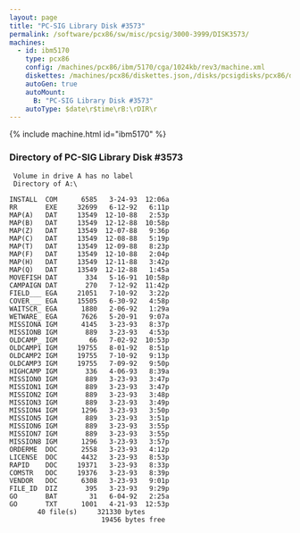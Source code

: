 ```yaml
---
layout: page
title: "PC-SIG Library Disk #3573"
permalink: /software/pcx86/sw/misc/pcsig/3000-3999/DISK3573/
machines:
  - id: ibm5170
    type: pcx86
    config: /machines/pcx86/ibm/5170/cga/1024kb/rev3/machine.xml
    diskettes: /machines/pcx86/diskettes.json,/disks/pcsigdisks/pcx86/diskettes.json
    autoGen: true
    autoMount:
      B: "PC-SIG Library Disk #3573"
    autoType: $date\r$time\rB:\rDIR\r
---
```


{% include machine.html id="ibm5170" %}

### Directory of PC-SIG Library Disk #3573

     Volume in drive A has no label
     Directory of A:\

    INSTALL  COM      6585   3-24-93  12:06a
    RR       EXE     32699   6-12-92   6:11p
    MAP(A)   DAT     13549  12-10-88   2:53p
    MAP(B)   DAT     13549  12-12-88  10:58p
    MAP(Z)   DAT     13549  12-07-88   9:36p
    MAP(C)   DAT     13549  12-08-88   5:19p
    MAP(T)   DAT     13549  12-09-88   8:23p
    MAP(F)   DAT     13549  12-10-88   2:04p
    MAP(H)   DAT     13549  12-11-88   3:42p
    MAP(Q)   DAT     13549  12-12-88   1:45a
    MOVEFISH DAT       334   5-16-91  10:58p
    CAMPAIGN DAT       270   7-12-92  11:42p
    FIELD___ EGA     21051   7-10-92   3:22p
    COVER___ EGA     15505   6-30-92   4:58p
    WAITSCR_ EGA      1880   2-06-92   1:29a
    WETWARE_ EGA      7626   5-20-91   9:07a
    MISSIONA IGM      4145   3-23-93   8:37p
    MISSIONB IGM       889   3-23-93   4:53p
    OLDCAMP_ IGM        66   7-02-92  10:53p
    OLDCAMP1 IGM     19755   8-01-92   8:51p
    OLDCAMP2 IGM     19755   7-10-92   9:13p
    OLDCAMP3 IGM     19755   7-09-92   9:50p
    HIGHCAMP IGM       336   4-06-93   8:39a
    MISSION0 IGM       889   3-23-93   3:47p
    MISSION1 IGM       889   3-23-93   3:47p
    MISSION2 IGM       889   3-23-93   3:48p
    MISSION3 IGM       889   3-23-93   3:49p
    MISSION4 IGM      1296   3-23-93   3:50p
    MISSION5 IGM       889   3-23-93   3:51p
    MISSION6 IGM       889   3-23-93   3:55p
    MISSION7 IGM       889   3-23-93   3:55p
    MISSION8 IGM      1296   3-23-93   3:57p
    ORDERME  DOC      2558   3-23-93   4:12p
    LICENSE  DOC      4432   3-23-93   8:53p
    RAPID    DOC     19371   3-23-93   8:33p
    COMSTR   DOC     19376   3-23-93   8:39p
    VENDOR   DOC      6308   3-23-93   9:01p
    FILE_ID  DIZ       395   3-23-93   9:29p
    GO       BAT        31   6-04-92   2:25a
    GO       TXT      1001   4-21-93  12:53p
           40 file(s)     321330 bytes
                           19456 bytes free
